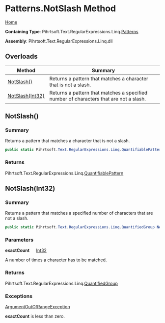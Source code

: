 # Patterns\.NotSlash Method

[Home](../../../../../../README.md)

**Containing Type**: Pihrtsoft\.Text\.RegularExpressions\.Linq\.[Patterns](../README.md)

**Assembly**: Pihrtsoft\.Text\.RegularExpressions\.Linq\.dll

## Overloads

| Method | Summary |
| ------ | ------- |
| [NotSlash()](#Pihrtsoft_Text_RegularExpressions_Linq_Patterns_NotSlash) | Returns a pattern that matches a character that is not a slash\. |
| [NotSlash(Int32)](#Pihrtsoft_Text_RegularExpressions_Linq_Patterns_NotSlash_System_Int32_) | Returns a pattern that matches a specified number of characters that are not a slash\. |

## NotSlash\(\) <a name="Pihrtsoft_Text_RegularExpressions_Linq_Patterns_NotSlash"></a>

### Summary

Returns a pattern that matches a character that is not a slash\.

```csharp
public static Pihrtsoft.Text.RegularExpressions.Linq.QuantifiablePattern NotSlash()
```

### Returns

Pihrtsoft\.Text\.RegularExpressions\.Linq\.[QuantifiablePattern](../../QuantifiablePattern/README.md)

## NotSlash\(Int32\) <a name="Pihrtsoft_Text_RegularExpressions_Linq_Patterns_NotSlash_System_Int32_"></a>

### Summary

Returns a pattern that matches a specified number of characters that are not a slash\.

```csharp
public static Pihrtsoft.Text.RegularExpressions.Linq.QuantifiedGroup NotSlash(int exactCount)
```

### Parameters

**exactCount** &emsp; [Int32](https://docs.microsoft.com/en-us/dotnet/api/system.int32)

A number of times a character has to be matched\.

### Returns

Pihrtsoft\.Text\.RegularExpressions\.Linq\.[QuantifiedGroup](../../QuantifiedGroup/README.md)

### Exceptions

[ArgumentOutOfRangeException](https://docs.microsoft.com/en-us/dotnet/api/system.argumentoutofrangeexception)

**exactCount** is less than zero\.

